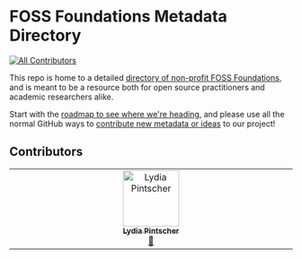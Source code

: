 # FOSS Foundations Metadata Directory
<!-- ALL-CONTRIBUTORS-BADGE:START - Do not remove or modify this section -->
[![All Contributors](https://img.shields.io/badge/all_contributors-1-orange.svg?style=flat-square)](#contributors-)
<!-- ALL-CONTRIBUTORS-BADGE:END -->

This repo is home to a detailed [directory of non-profit FOSS Foundations](https://fossfoundation.info), and is meant to be a resource both for open source practitioners and academic researchers alike. 

Start with the [roadmap to see where we're heading](https://fossfoundation.info/roadmap), and please use all the normal GitHub ways to [contribute new metadata or ideas](CONTRIBUTING.md) to our project!

## Contributors

<!-- ALL-CONTRIBUTORS-LIST:START - Do not remove or modify this section -->
<!-- prettier-ignore-start -->
<!-- markdownlint-disable -->
<table>
  <tbody>
    <tr>
      <td align="center" valign="top" width="14.28%"><a href="http://blog.lydiapintscher.de"><img src="https://avatars.githubusercontent.com/u/550412?v=4?s=100" width="100px;" alt="Lydia Pintscher"/><br /><sub><b>Lydia Pintscher</b></sub></a><br /><a href="#data-lydiapintscher" title="Data">🔣</a></td>
    </tr>
  </tbody>
</table>

<!-- markdownlint-restore -->
<!-- prettier-ignore-end -->

<!-- ALL-CONTRIBUTORS-LIST:END -->
<!-- prettier-ignore-start -->
<!-- markdownlint-disable -->

<!-- markdownlint-restore -->
<!-- prettier-ignore-end -->

<!-- ALL-CONTRIBUTORS-LIST:END -->
